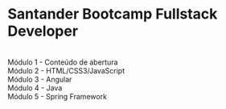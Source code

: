 <h1>Santander Bootcamp Fullstack Developer</h1
Repositório dos curso do Santander Bootcamp Fullstack Developer - 120 horas

<br>Módulo 1 - Conteúdo de abertura
<br>Módulo 2 - HTML/CSS3/JavaScript
<br>Módulo 3 - Angular
<br>Módulo 4 - Java
<br>Módulo 5 - Spring Framework
